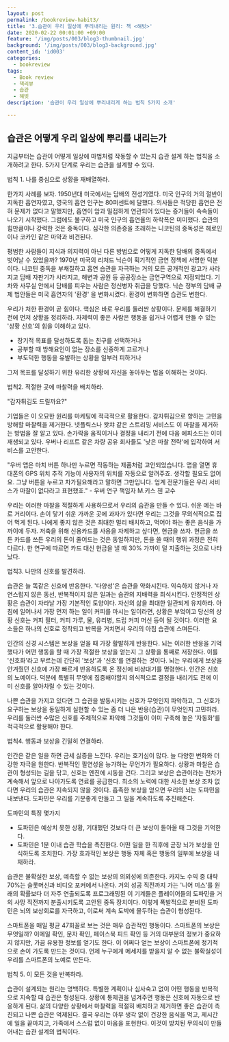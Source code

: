 ```yaml
---
layout: post
permalink: /bookreview-habit3/
title: '3.습관이 우리 일상에 뿌리내리는 원리: 책 <해빗>'
date: 2020-02-22 00:01:00 +09:00
feature: '/img/posts/003/blog3-thumbnail.jpg'
background: '/img/posts/003/blog3-background.jpg'
content_id: 'id003'
categories:
  - bookreview
tags:
  - Book review
  - 책리뷰
  - 습관
  - 해빗
description: '습관이 우리 일상에 뿌리내리게 하는 법칙 5가지 소개'

---
```


## 습관은 어떻게 우리 일상에 뿌리를 내리는가



지금부터는 습관이 어떻게 일상에 마법처럼 작동할 수 있는지 습관 설계 하는 법칙을 소개하려고 한다. 5가지 단계로 우리는 습관을 설계할 수 있다.



 법칙 1. 나를 중심으로 상황을 재배열하라.



한가지 사례를 보자. 1950년대 미국에서는 담배의 전성기였다. 미국 인구의 거의 절반이 지독한 흡연자였고, 영국의 흡연 인구는 80퍼센트에 달했다. 의사들은 적당한 흡연은 전혀 문제가 없다고 말했지만, 흡연이 암과 밀접하게 연관되어 있다는 증거들이 속속들이 나오기 시작했다. 그럼에도 불구하고 미국 인구의 흡연율의 하락폭은 미미했다. 습관의 힘만큼이나 강력한 것은 중독이다. 심각한 의존증을 초래하는 니코틴의 중독성은 헤로인이나 코카인 같은 마약과 비견된다.



평범한 사람들이 지식과 의지력이 아닌 다른 방법으로 어떻게 지독한 담배의 중독에서 벗어날 수 있었을까? 1970년 미국의 리처드 닉슨이 획기적인 금연 정책에 서명한 덕분이다. 니코틴 중독을 부채질하고 흡연 습관을 자극하는 거의 모든 공개적인 광고가 사라지고 담배 자판기가 사라지고, 해변과 공원 등 공공장소는 금연구역으로 지정되었다. 기차와 사무실 안에서 담배를 피우는 사람은 정신병자 취급을 당했다. 닉슨 정부의 담배 규제 법안들은 미국 흡연자의 '환경'  을 변화시켰다. 환경이 변화하면 습관도 변한다.



우리가 처한 환경이 곧 힘이다. 핵심은 바로 우리를 둘러싼 상황이다. 문제를 해결하기 전에 먼저 상황을 정리하라. 자제력이  좋은 사람은 행동을 쉽거나 어렵게 만들 수 있는 '상황 신호'의 힘을 이해하고 있다.

- 장기적 목표를 달성하도록 돕는 친구를 선택하거나
- 공부할 때 방해요인이 없는 장소를 신중하게 고르거나
- 부도덕한 행동을 유발하는 상황을 일부러 피하거나

그저 목표를 달성하기 위한 유리한 상황에 자신을 놓아두는 법을 이해하는 것이다.





법칙2. 적절한 곳에 마찰력을 배치하라.



"감자튀김도 드릴까요?"

기업들은 이 오묘한 원리를 마케팅에 적극적으로 활용한다. 감자튀김으로 향하는 고민을 방해할 마찰력을 제거한다. 넷플릭스나 왓챠 같은 스트리밍 서비스도 이 마찰을 제거하는 방법을 잘 알고 있다. 손가락을 움직이거나 결정을 내리기 전에 다음 에피소드는 이미 재생되고 있다. 우버나 리프트 같은 차량 공유 회사들도 '낮은 마찰 전략'에 입각하여 서비스를 고안한다.



"우버 앱은 마치 버튼 하나만 누르면 작동하는 제품처럼 고안되었습니다. 앱을 열면 휴대폰의 GPS 위치 추적 기능이 사용자의 위치를 자동으로 알려주죠. 생각할 필요도 없어요. 그냥 버튼을 누르고 차가필요해라고 말하면 그만입니다. 업계 전문가들은 우리 서비스가 마찰이 없다라고 표현했죠." - 우버 연구 책임자 M.키스 첸 교수



우리는 이러한 마찰을 적절하게 사용하므로서 우리의 습관을 만들 수 있다. 쉬운 예는 바로 거리이다. 손이 닿기 쉬운 가까운 곳에 과자가 있다면 우리는 그것을 무의식적으로 집어 먹게 된다. 나에게 좋지 않은 것은 최대한 멀리 배치하고, 먹어야 하는 좋은 음식을 가까이에 두자. 저축을 위해 신용카드를 사용을 자제하고 싶다면, 현금을 쓰자. 현금을 쓰든 카드를 쓰든 우리의 돈이 줄어드는 것은 동일하지만, 돈을 쓸 때의 행위 과정은 전혀 다르다. 한 연구에 따르면 카드 대신 현금을 낼 때 30% 가까이 덜 지출하는 것으로 나타났다.



법칙3. 나만의 신호를 발견하라.



습관은 늘 똑같은 신호에 반응한다. '다양성'은 습관을 약화시킨다. 익숙하지 않거나 자연스럽지 않은 동선, 반복적이지 않은 일과는 습관의 지배력을 희석시킨다. 안정적인 상황은 습관이 자라날 가장 기본적인 토양이다. 자신의 삶을 최대한 일관되게 유지하라. 아침에 일어나서 가장 먼저 하는 일이 커피를 마시는 일이라면, 상황은 부엌이고 당신의 상황 신호는 커피 필터, 커피 가루, 물, 유리병, 드립 커피 머신 등이 될 것이다. 이러한 요소들은 하나의 신호로 정착되고 반복을 거치면서 우리의 아침 습관에 스며든다.



인간의 신경 시스템은 보상을 얻을 때 가장 활발하게 반응한다. 뇌는 이러한 반응을 기억했다가 어떤 행동을 할 때 가장 적절한 보상을 얻는지 그 상황을 통째로 저장한다. 이를 '신호화'라고 부르는데 간단히 '보상'과 '신호'를 연결하는 것이다. 뇌는 우리에게 보상을 안겨줬던 신호에 가장 빠르게 반응하도록 온 정신에 비상대기를 명령한다. 인간은 신호의 노예이다. 덕분에 특별히 무엇에 집중해야할지 의식적으로 결정을 내리기도 전에 이미 신호를 알아차릴 수 있는 것이다.



나쁜 습관을 가지고 있다면 그 습관을 발동시키는 신호가 무엇인지 파악하고, 그 신호가 요구하는 보상을 동일하게 실현할 수 있는 좀 더 나은 반응(습관)이 무엇인지 고민하라. 우리를 둘러싼 수많은 신호를 주체적으로 파악해 그것들이 이미 구축해 놓은 '자동화'를 적극적으로 활용해야 한다.



법칙4. 행동과 보상을 긴밀히 연결하라.



인간은 같은 일을 하면 금세 싫증을 느낀다. 우리는 호기심이 많다. 늘 다양한 변화와 더 강한 자극을 원한다. 반복적인 필연성을 능가하는 무언가가 필요하다. 상황과 마찰은 습관이 형성되는 길을 닦고, 신호는 엔진에 시동을 건다. 그리고 보상은 습관이라는 전차가 계속해서 앞으로 나아가도록 연료를 공급한다. 최소의 노력에 대한 사소한 보상 조차 없다면 우리의 습관은 지속되지 않을 것이다. 흡족한 보상을 얻으면 우리의 뇌는 도파민을 내보낸다. 도파민은 우리를 기분좋게 만들고 그 일을 계속하도록 추진해준다.



도파민의 특징 몇가지

- 도파민은 예상치 못한 상황, 기대했던 것보다 더 큰 보상이 돌아올 때 그것을 기억한다.
- 도파민은 1분 이내 습관 학습을 촉진한다. 어떤 일을 한 직후에 곧장 뇌가 보상을 인식하도록 조치한다. 가장 효과적인 보상은 행동 자체 혹은 행동의 일부에 보상을 내재하라.



습관은 불확실한 보상, 예측할 수 없는 보상의 의외성에 의존한다. 카지노 수익 중 대략 70%는 슬롯머신과 비디오 포커에서 나온다. 거의 성공 직전까지 가는 '니어 미스'를 원래의 확률보다 더 자주 연출되도록 프로그래밍된 이 기계들은 플레이어들의 도파민을 거의 사망 직전까지 분출시키도록 고안된 중독 장치이다. 이렇게 폭발적으로 분비된 도파민은 뇌의 보상회로를 자극하고, 이로써 계속 도박에 몰두하는 습관이 형성된다.

스마트폰을 매일 평균 47회꼴로 보는 것은 매우 습관적인 행동이다. 스마트폰의 보상은 무엇일까? 이메일 확인, 문자 확인, 페이스북 피드 확인 등 거의 대부분의 정보가 중요하지 않지만, 가끔 유용한 정보를 얻기도 한다. 이 어쩌다 얻는 보상이 스마트폰에 정기적으로 손이 가도록 만드는 것이다. 언제 누구에게 메세지를 받을지 알 수 없는 불확실성이 우리를 스마트폰의 노예로 만든다.



법칙 5. 이 모든 것을 반복하라.



습관이 설계되는 원리는 명백하다. 특별한 계획이나 심사숙고 없이 어떤 행동을 반복적으로 지속할 때 습관은 형성된다. 상황에 통제권을 넘겨주면 행동은 신호에 자동으로 반응하게 된다. 삶의 다양한 상황에서 마찰력을 적절히 배치하고 제거하면 좋은 습관이 촉진되고 나쁜 습관은 억제된다. 결국 우리는 아무 생각 없이 건강한 음식을 먹고, 제시간에 일을 끝마치고, 가족에서 스스럼 없이 마음을 표현한다. 이것이 방치된 무의식이 만들어내는 습관 설계의 법칙이다.
